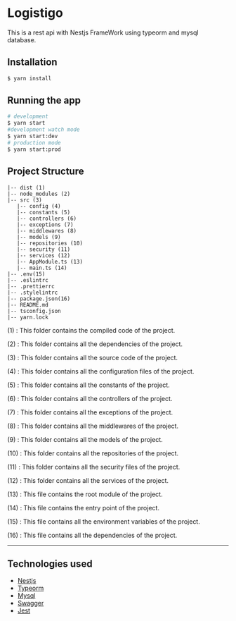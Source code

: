 # Logistigo
This is a rest api with Nestjs FrameWork using typeorm and mysql database.
## Installation
```bash
$ yarn install
```
## Running the app
```bash
# development
$ yarn start
#development watch mode
$ yarn start:dev
# production mode
$ yarn start:prod
```

## Project Structure
 ```
 |-- dist (1)
 |-- node_modules (2)
 |-- src (3)
    |-- config (4)
    |-- constants (5)
    |-- controllers (6)
    |-- exceptions (7)
    |-- middlewares (8)
    |-- models (9)
    |-- repositories (10)
    |-- security (11)
    |-- services (12)
    |-- AppModule.ts (13)
    |-- main.ts (14)
|-- .env(15)
|-- .eslintrc
|-- .prettierrc
|-- .stylelintrc
|-- package.json(16)
|-- README.md
|-- tsconfig.json
|-- yarn.lock
```
(1) : This folder contains the compiled code of the project.

(2) : This folder contains all the dependencies of the project.

(3) : This folder contains all the source code of the project.

(4) : This folder contains all the configuration files of the project.

(5) : This folder contains all the constants of the project.

(6) : This folder contains all the controllers of the project.

(7) : This folder contains all the exceptions of the project.

(8) : This folder contains all the middlewares of the project.

(9) : This folder contains all the models of the project.

(10) : This folder contains all the repositories of the project.

(11) : This folder contains all the security files of the project.

(12) : This folder contains all the services of the project.

(13) : This file contains the root module of the project.

(14) : This file contains the entry point of the project.

(15) : This file contains all the environment variables of the project.

(16) : This file contains all the dependencies of the project.

---

## Technologies used
- [Nestjs](https://nestjs.com/)
- [Typeorm](https://typeorm.io/#/)
- [Mysql](https://www.mysql.com/)
- [Swagger](https://swagger.io/)
- [Jest](https://jestjs.io/)
